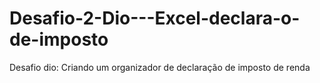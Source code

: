 # Desafio-2-Dio---Excel-declara-o-de-imposto
Desafio dio: Criando um organizador de declaração de imposto de renda

